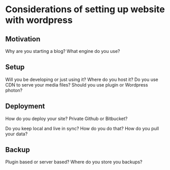 # Considerations of setting up website with wordpress

## Motivation

Why are you starting a blog?
What engine do you use?

## Setup 

Will you be developing or just using it?
Where do you host it?
Do you use CDN to serve your media files?
Should you use plugin or Wordpress photon?

## Deployment

How do you deploy your site?
Private Github or Bitbucket?

Do you keep local and live in sync?
How do you do that?
How do you pull your data?

## Backup

Plugin based or server based?
Where do you store you backups?